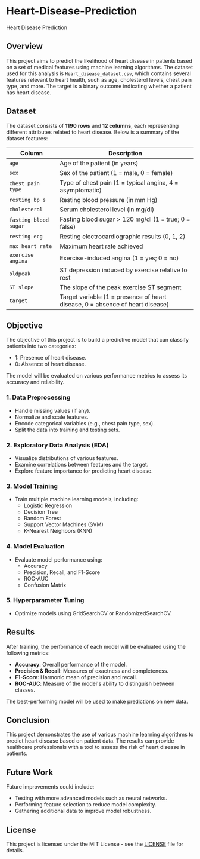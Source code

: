 # Heart-Disease-Prediction
Heart Disease Prediction

## Overview
This project aims to predict the likelihood of heart disease in patients based on a set of medical features using machine learning algorithms. The dataset used for this analysis is `Heart_disease_dataset.csv`, which contains several features relevant to heart health, such as age, cholesterol levels, chest pain type, and more. The target is a binary outcome indicating whether a patient has heart disease.

## Dataset

The dataset consists of **1190 rows** and **12 columns**, each representing different attributes related to heart disease. Below is a summary of the dataset features:

| Column                 | Description                                        |
|------------------------|----------------------------------------------------|
| `age`                  | Age of the patient (in years)                      |
| `sex`                  | Sex of the patient (1 = male, 0 = female)          |
| `chest pain type`      | Type of chest pain (1 = typical angina, 4 = asymptomatic)|
| `resting bp s`         | Resting blood pressure (in mm Hg)                  |
| `cholesterol`          | Serum cholesterol level (in mg/dl)                 |
| `fasting blood sugar`  | Fasting blood sugar > 120 mg/dl (1 = true; 0 = false)|
| `resting ecg`          | Resting electrocardiographic results (0, 1, 2)     |
| `max heart rate`       | Maximum heart rate achieved                        |
| `exercise angina`      | Exercise-induced angina (1 = yes; 0 = no)          |
| `oldpeak`              | ST depression induced by exercise relative to rest |
| `ST slope`             | The slope of the peak exercise ST segment          |
| `target`               | Target variable (1 = presence of heart disease, 0 = absence of heart disease)|

## Objective

The objective of this project is to build a predictive model that can classify patients into two categories:
- 1: Presence of heart disease.
- 0: Absence of heart disease.

The model will be evaluated on various performance metrics to assess its accuracy and reliability.


### 1. Data Preprocessing
- Handle missing values (if any).
- Normalize and scale features.
- Encode categorical variables (e.g., chest pain type, sex).
- Split the data into training and testing sets.

### 2. Exploratory Data Analysis (EDA)
- Visualize distributions of various features.
- Examine correlations between features and the target.
- Explore feature importance for predicting heart disease.

### 3. Model Training
- Train multiple machine learning models, including:
  - Logistic Regression
  - Decision Tree
  - Random Forest
  - Support Vector Machines (SVM)
  - K-Nearest Neighbors (KNN)

### 4. Model Evaluation
- Evaluate model performance using:
  - Accuracy
  - Precision, Recall, and F1-Score
  - ROC-AUC
  - Confusion Matrix

### 5. Hyperparameter Tuning
- Optimize models using GridSearchCV or RandomizedSearchCV.

## Results

After training, the performance of each model will be evaluated using the following metrics:
- **Accuracy**: Overall performance of the model.
- **Precision & Recall**: Measures of exactness and completeness.
- **F1-Score**: Harmonic mean of precision and recall.
- **ROC-AUC**: Measure of the model's ability to distinguish between classes.

The best-performing model will be used to make predictions on new data.

## Conclusion

This project demonstrates the use of various machine learning algorithms to predict heart disease based on patient data. The results can provide healthcare professionals with a tool to assess the risk of heart disease in patients.

## Future Work

Future improvements could include:
- Testing with more advanced models such as neural networks.
- Performing feature selection to reduce model complexity.
- Gathering additional data to improve model robustness.

## License

This project is licensed under the MIT License - see the [LICENSE](LICENSE) file for details.


